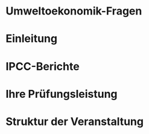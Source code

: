 # Umweltoekonomik-Fragen


# Einleitung

# IPCC-Berichte

# Ihre Prüfungsleistung

# Struktur der Veranstaltung 